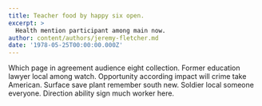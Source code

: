 ```yaml
---
title: Teacher food by happy six open.
excerpt: >
  Health mention participant among main now.
author: content/authors/jeremy-fletcher.md
date: '1978-05-25T00:00:00.000Z'
---
```

Which page in agreement audience eight collection. Former education lawyer local among watch. Opportunity according impact will crime take American. Surface save plant remember south new. Soldier local someone everyone. Direction ability sign much worker here.